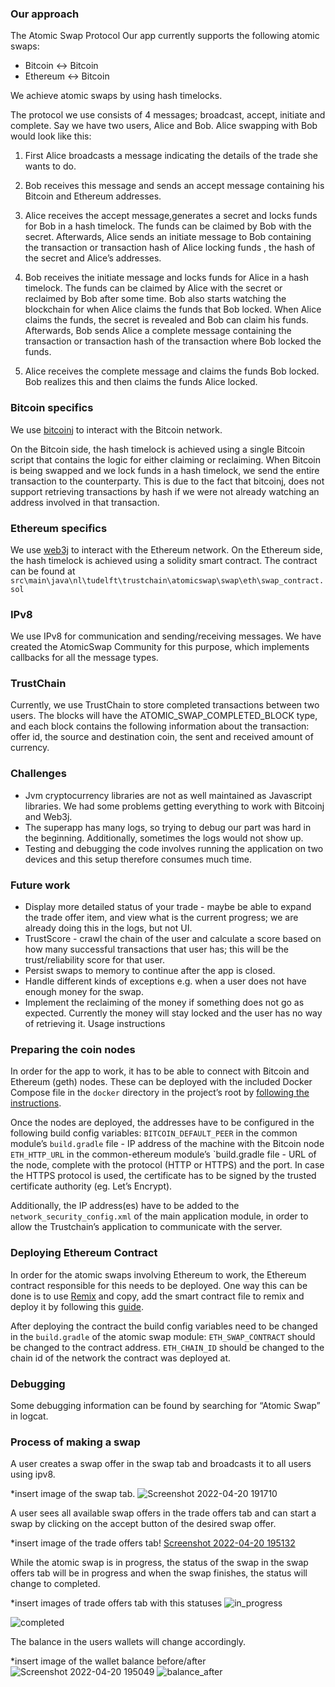 

### Our approach
The Atomic Swap Protocol
Our app currently supports the following atomic swaps:
- Bitcoin <-> Bitcoin
- Ethereum <-> Bitcoin

We achieve atomic swaps by using hash timelocks.

The protocol we use consists of 4 messages; broadcast, accept, initiate and complete. Say we have two users, Alice and Bob. Alice swapping with Bob would look like this:
1. First Alice broadcasts a message indicating the details of the trade she wants to do.

2. Bob receives this message and sends an accept message containing his Bitcoin and Ethereum addresses.

3. Alice receives the accept message,generates a secret and locks funds for Bob in a hash timelock. The funds can be claimed by Bob with the secret. Afterwards, Alice sends an initiate message to Bob containing the transaction or transaction hash of Alice locking funds , the hash of the secret and Alice’s addresses.

4. Bob receives the initiate message and locks funds for Alice in a hash timelock. The funds can be claimed by Alice with the secret or reclaimed by Bob after some time. Bob also starts watching the blockchain for when Alice claims the funds that Bob locked. When Alice claims the funds, the secret is revealed and Bob can claim his funds. Afterwards, Bob sends Alice a complete message containing the transaction or transaction hash of the transaction where Bob locked the funds.

5. Alice receives the complete message and claims the funds Bob locked. Bob realizes this and then claims the funds Alice locked.


### Bitcoin specifics

We use [bitcoinj](https://bitcoinj.org/) to interact with the Bitcoin network.

On the Bitcoin side, the hash timelock is achieved using a single Bitcoin script that contains the logic for either claiming or reclaiming.
When Bitcoin is being swapped and we lock funds in a hash timelock, we send the entire transaction to the counterparty. This is due to the fact that bitcoinj, does not support retrieving transactions by hash if we were not already watching an address involved in that transaction.

### Ethereum specifics

We use [web3j](https://github.com/web3j/web3j) to interact with the Ethereum network.
On the Ethereum side, the hash timelock is achieved using a solidity smart contract.
The contract can be found at `src\main\java\nl\tudelft\trustchain\atomicswap\swap\eth\swap_contract.sol`




### IPv8

We use IPv8 for communication and sending/receiving messages. We have created the AtomicSwap Community for this purpose, which implements callbacks for all the message types.

### TrustChain

Currently, we use TrustChain to store completed transactions between two users. The blocks will have the ATOMIC_SWAP_COMPLETED_BLOCK type, and each block contains the following information about the transaction: offer id, the source and destination coin, the sent and received amount of currency.
### Challenges
- Jvm cryptocurrency libraries are not as well maintained as Javascript libraries. We had some problems getting everything to work with Bitcoinj and Web3j.
- The superapp has many logs, so trying to debug our part was hard in the beginning. Additionally, sometimes the logs would not show up.
- Testing and debugging the code involves running the application on two devices and this setup therefore consumes much time.
### Future work
- Display more detailed status of your trade - maybe be able to expand the trade offer item, and view what is the current progress; we are already doing this in the logs, but not UI.
- TrustScore - crawl the chain of the user and calculate a score based on how many successful transactions that user has; this will be the trust/reliability score for that user.
- Persist swaps to memory to continue after the app is closed.
- Handle different kinds of exceptions e.g. when a user does not have enough money for the swap.
- Implement the reclaiming of the money if something does not go as expected. Currently the money will stay locked and the user has no way of retrieving it.
Usage instructions

### Preparing the coin nodes
In order for the app to work, it has to be able to connect with Bitcoin and Ethereum (geth) nodes. These can be deployed with the included Docker Compose file in the `docker` directory in the project’s root by [following the instructions](../docker/README.md).

Once the nodes are deployed, the addresses have to be configured in the following build config variables:
`BITCOIN_DEFAULT_PEER` in the common module’s `build.gradle` file - IP address of the machine with the Bitcoin node
`ETH_HTTP_URL` in the common-ethereum module’s `build.gradle file - URL of the node, complete with the protocol (HTTP or HTTPS) and the port. In case the HTTPS protocol is used, the certificate has to be signed by the trusted certificate authority (eg. Let’s Encrypt).

Additionally, the IP address(es) have to be added to the `network_security_config.xml` of the main application module, in order to allow the Trustchain’s application to communicate with the server.
### Deploying Ethereum Contract
In order for the atomic swaps involving Ethereum to work, the Ethereum contract responsible for this needs to be deployed. One way this can be done is to use [Remix](https://remix.ethereum.org/) and copy, add the smart contract file to remix and deploy it by following this [guide](https://remix-ide.readthedocs.io/en/latest/run.html).

After deploying the contract the build config variables need to be changed in the `build.gradle` of the atomic swap module:
`ETH_SWAP_CONTRACT` should be changed to the contract address.
`ETH_CHAIN_ID` should be changed to the chain id of the network the contract was deployed at.
### Debugging
Some debugging information can be found by searching for “Atomic Swap” in logcat.
### Process of making a swap

A user creates a swap offer in the swap tab and broadcasts it to all users using ipv8.

*insert image of the swap tab.
![Screenshot 2022-04-20 191710](https://user-images.githubusercontent.com/21971137/164291922-959cd2b8-a848-4f10-a4bb-4cadf8fbe617.png)


A user sees all available swap offers in the trade offers tab and can start a swap by clicking on the accept button of the desired swap offer.

*insert image of the trade offers tab!
[Screenshot 2022-04-20 195132](https://user-images.githubusercontent.com/21971137/164292243-63417f62-8cd3-4758-ac29-1cad77ee05f3.png)


While the atomic swap is in progress, the status of the swap in the swap offers tab will be in progress and when the swap finishes, the status will change to completed.

*insert images of trade offers tab with this statuses
![in_progress](https://user-images.githubusercontent.com/21971137/164292369-2191bfd2-5036-4e01-8b68-da0d444f802a.png)

![completed](https://user-images.githubusercontent.com/21971137/164292663-d2b20d5c-c594-4f7e-9375-702bf8350e35.png)

The balance in the users wallets will change accordingly.

*insert image of the wallet balance before/after
![Screenshot 2022-04-20 195049](https://user-images.githubusercontent.com/21971137/164292774-640abb61-cd25-4b26-8a7f-8a9f6c800332.png)
![balance_after](https://user-images.githubusercontent.com/21971137/164292789-1d064394-87a7-4c62-a22c-602c55128be3.png)

